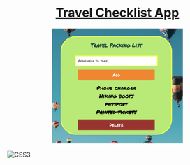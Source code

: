 <h1 align="center"><a href="https://travel-checklist-app.netlify.app/"><strong>Travel Checklist App</strong></a></h1>
<p align="center">
  <img src="assets/demo.png" width="300" alt="demo">
</p>

![CSS3](https://img.shields.io/badge/css3-%231572B6.svg?style=for-the-badge&logo=css3&logoColor=white) 

